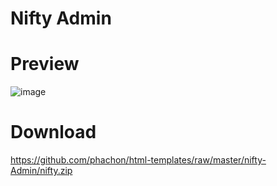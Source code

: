 # Nifty Admin

# Preview
![image](https://github.com/phachon/html-templates/blob/master/nifty-Admin/nifty.png)

# Download
https://github.com/phachon/html-templates/raw/master/nifty-Admin/nifty.zip
